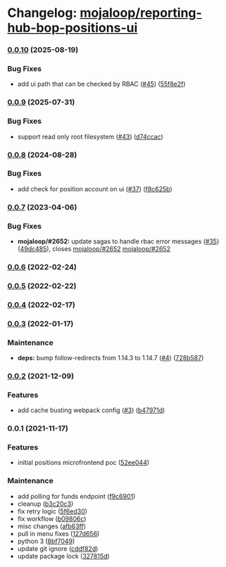 # Changelog: [mojaloop/reporting-hub-bop-positions-ui](https://github.com/mojaloop/reporting-hub-bop-positions-ui)
### [0.0.10](https://github.com/mojaloop/reporting-hub-bop-positions-ui/compare/v0.0.9...v0.0.10) (2025-08-19)


### Bug Fixes

* add ui path that can be checked by RBAC ([#45](https://github.com/mojaloop/reporting-hub-bop-positions-ui/issues/45)) ([55f8e2f](https://github.com/mojaloop/reporting-hub-bop-positions-ui/commit/55f8e2f79645ab93117b7b08b7a4b7dc7f25dc6e))

### [0.0.9](https://github.com/mojaloop/reporting-hub-bop-positions-ui/compare/v0.0.8...v0.0.9) (2025-07-31)


### Bug Fixes

* support read only root filesystem ([#43](https://github.com/mojaloop/reporting-hub-bop-positions-ui/issues/43)) ([d74ccac](https://github.com/mojaloop/reporting-hub-bop-positions-ui/commit/d74ccacf4fe2ef1b73f6a914e09369b33d4edcfb))

### [0.0.8](https://github.com/mojaloop/reporting-hub-bop-positions-ui/compare/v0.0.7...v0.0.8) (2024-08-28)


### Bug Fixes

* add check for position account on ui ([#37](https://github.com/mojaloop/reporting-hub-bop-positions-ui/issues/37)) ([f8c625b](https://github.com/mojaloop/reporting-hub-bop-positions-ui/commit/f8c625b0cff3a91d762a1107b3b73650682189fc))

### [0.0.7](https://github.com/mojaloop/reporting-hub-bop-positions-ui/compare/v0.0.6...v0.0.7) (2023-04-06)


### Bug Fixes

* **mojaloop/#2652:** update sagas to handle rbac error messages ([#35](https://github.com/mojaloop/reporting-hub-bop-positions-ui/issues/35)) ([49dc485](https://github.com/mojaloop/reporting-hub-bop-positions-ui/commit/49dc4853f67e30d84b57eb9444d5c49a5d986310)), closes [mojaloop/#2652](https://github.com/mojaloop/reporting-hub-bop-positions-ui/issues/2652) [mojaloop/#2652](https://github.com/mojaloop/reporting-hub-bop-positions-ui/issues/2652)

### [0.0.6](https://github.com/mojaloop/reporting-hub-bop-positions-ui/compare/v0.0.5...v0.0.6) (2022-02-24)

### [0.0.5](https://github.com/mojaloop/reporting-hub-bop-positions-ui/compare/v0.0.4...v0.0.5) (2022-02-22)

### [0.0.4](https://github.com/mojaloop/reporting-hub-bop-positions-ui/compare/v0.0.3...v0.0.4) (2022-02-17)

### [0.0.3](https://github.com/mojaloop/reporting-hub-bop-positions-ui/compare/v0.0.2...v0.0.3) (2022-01-17)


### Maintenance

* **deps:** bump follow-redirects from 1.14.3 to 1.14.7 ([#4](https://github.com/mojaloop/reporting-hub-bop-positions-ui/issues/4)) ([728b587](https://github.com/mojaloop/reporting-hub-bop-positions-ui/commit/728b58717cc05ffda533febb05f618303d677d3e))

### [0.0.2](https://github.com/mojaloop/reporting-hub-bop-positions-ui/compare/v0.0.1...v0.0.2) (2021-12-09)


### Features

* add cache busting webpack config ([#3](https://github.com/mojaloop/reporting-hub-bop-positions-ui/issues/3)) ([b47971d](https://github.com/mojaloop/reporting-hub-bop-positions-ui/commit/b47971de112d9b66702a33a69d146abbbbbe33f3))

### 0.0.1 (2021-11-17)


### Features

* initial positions microfrontend poc ([52ee044](https://github.com/mojaloop/reporting-hub-bop-positions-ui/commit/52ee044d22019a8abe74b0a6ebcaef5a3d166a4f))


### Maintenance

* add polling for funds endpoint ([f9c6901](https://github.com/mojaloop/reporting-hub-bop-positions-ui/commit/f9c69016fb8296b8d586674200496744295ce7d9))
* cleanup ([b3c20c3](https://github.com/mojaloop/reporting-hub-bop-positions-ui/commit/b3c20c35ae49c3f3d3bcdfab433477e35cc622c7))
* fix retry logic ([5f6ed30](https://github.com/mojaloop/reporting-hub-bop-positions-ui/commit/5f6ed30fcbf60457b985b6a1060a58b908ff78a7))
* fix workflow ([b09806c](https://github.com/mojaloop/reporting-hub-bop-positions-ui/commit/b09806c19c279f8d89b55bd337ee474fe989790d))
* misc changes ([afb63ff](https://github.com/mojaloop/reporting-hub-bop-positions-ui/commit/afb63ffa478f8d0cbae1208a22dd1b63b991b934))
* pull in menu fixes ([127d656](https://github.com/mojaloop/reporting-hub-bop-positions-ui/commit/127d6566f88b89cba84534960e028cc8f71aedbd))
* python 3 ([8bf7049](https://github.com/mojaloop/reporting-hub-bop-positions-ui/commit/8bf70493cd90bec046a84933b6acab3a068de8e4))
* update git ignore ([cddf82d](https://github.com/mojaloop/reporting-hub-bop-positions-ui/commit/cddf82dcd5c50a5bbb2233ce6695211ea902b1df))
* update package lock ([327815d](https://github.com/mojaloop/reporting-hub-bop-positions-ui/commit/327815db65dd4b5c8d8776091522eebc89df9ef4))
